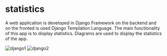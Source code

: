 # statistics

A web application is developed in Django Framework on the backend and 
on the fronted is used Django Templation Language. The main functionality 
of this app is to display statistics. Diagrams are used to display the statistics
of the app.



![django1](https://user-images.githubusercontent.com/65542523/113624474-ffa51300-965f-11eb-982a-973a7f29e326.png)
![django2](https://user-images.githubusercontent.com/65542523/113624483-02a00380-9660-11eb-8947-8073ad062a66.png)
